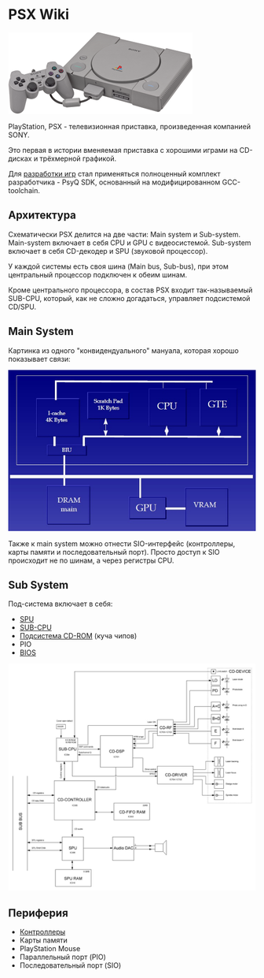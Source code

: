 # PSX Wiki

![PSX-Console-wController_small](/wiki/imgstore/PSX-Console-wController_small.png)

PlayStation, PSX - телевизионная приставка, произведенная компанией SONY.

Это первая в истории вменяемая приставка с хорошими играми на CD-дисках и трёхмерной графикой.

Для [разработки игр](sdk.md) стал применяться полноценный комплект разработчика - PsyQ SDK, основанный на модифицированном GCC-toolchain.

## Архитектура

Схематически PSX делится на две части: Main system и Sub-system. Main-system включает в себя CPU и GPU с видеосистемой. Sub-system включает в себя CD-декодер и SPU (звуковой процессор).

У каждой системы есть своя шина (Main bus, Sub-bus), при этом центральный процессор подключен к обеим шинам.

Кроме центрального процессора, в состав PSX входит так-называемый SUB-CPU, который, как не сложно догадаться, управляет подсистемой CD/SPU.

## Main System

Картинка из одного "конвидендуального" мануала, которая хорошо показывает связи:

![Psx_main_system](/wiki/imgstore/Psx_main_system.jpg)

Также к main system можно отнести SIO-интерфейс (контроллеры, карты памяти и последовательный порт). Просто доступ к SIO происходит не по шинам, а через регистры CPU.

## Sub System

Под-система включает в себя:

- [SPU](spu.md)
- [SUB-CPU](subcpu.md)
- [Подсистема CD-ROM](cd.md) (куча чипов)
- PIO
- [BIOS](bios.md)

![Subsystem](/wiki/imgstore/Subsystem.jpg)

## Периферия

- [Контроллеры](controller.md)
- Карты памяти
- PlayStation Mouse
- Параллельный порт (PIO)
- Последовательный порт (SIO)
